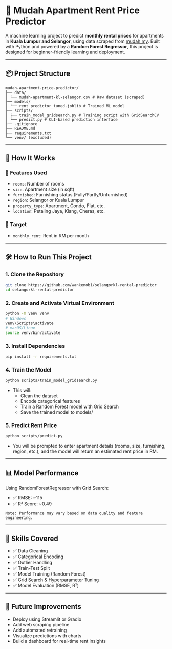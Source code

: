 # 🏢 Mudah Apartment Rent Price Predictor

A machine learning project to predict **monthly rental prices** for apartments in **Kuala Lumpur and Selangor**, using data scraped from [mudah.my](https://www.mudah.my/). Built with Python and powered by a **Random Forest Regressor**, this project is designed for beginner-friendly learning and deployment.

---

## 📦 Project Structure
```
mudah-apartment-price-predictor/
├── data/
│ └── mudah-apartment-kl-selangor.csv # Raw dataset (scraped)
├── models/
│ └── rent_predictor_tuned.joblib # Trained ML model
├── scripts/
│ ├── train_model_gridsearch.py # Training script with GridSearchCV
│ └── predict.py # CLI-based prediction interface
├── .gitignore
├── README.md
├── requirements.txt
└── venv/ (excluded)
```

---

## 🚀 How It Works

### 🔢 Features Used
- `rooms`: Number of rooms
- `size`: Apartment size (in sqft)
- `furnished`: Furnishing status (Fully/Partly/Unfurnished)
- `region`: Selangor or Kuala Lumpur
- `property_type`: Apartment, Condo, Flat, etc.
- `location`: Petaling Jaya, Klang, Cheras, etc.

### 🎯 Target
- `monthly_rent`: Rent in RM per month

---

## 🛠️ How to Run This Project

### 1. Clone the Repository

```bash
git clone https://github.com/wankenob1/selangorkl-rental-predictor
cd selangorkl-rental-predictor
```

### 2. Create and Activate Virtual Environment
```bash
python -m venv venv
# Windows
venv\Scripts\activate
# macOS/Linux
source venv/bin/activate
```

### 3. Install Dependencies
```bash
pip install -r requirements.txt
```

### 4. Train the Model
```bash
python scripts/train_model_gridsearch.py
```
- This will:
  - Clean the dataset
  - Encode categorical features
  - Train a Random Forest model with Grid Search
  - Save the trained model to models/

### 5. Predict Rent Price
```bash
python scripts/predict.py
```
- You will be prompted to enter apartment details (rooms, size, furnishing, region, etc.), and the model will return an estimated rent price in RM.
---
## 📊 Model Performance
Using RandomForestRegressor with Grid Search:

- ✅ RMSE: ~115
- ✅ R² Score: ~0.49
```
Note: Performance may vary based on data quality and feature engineering.
```
---
## 🧠 Skills Covered
- ✅ Data Cleaning
- ✅ Categorical Encoding
- ✅ Outlier Handling
- ✅ Train-Test Split
- ✅ Model Training (Random Forest)
- ✅ Grid Search & Hyperparameter Tuning
- ✅ Model Evaluation (RMSE, R²)
---
## 📌 Future Improvements
- Deploy using Streamlit or Gradio
- Add web scraping pipeline
- Add automated retraining
- Visualize predictions with charts
- Build a dashboard for real-time rent insights
